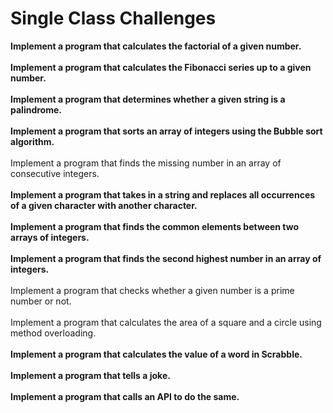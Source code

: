 <h1>Single Class Challenges</h1>

**Implement a program that calculates the factorial of a given number.**<br>
<br>**Implement a program that calculates the Fibonacci series up to a given number.**<br>
<br>**Implement a program that determines whether a given string is a palindrome.**<br>
<br>**Implement a program that sorts an array of integers using the Bubble sort algorithm.**<br>
<br>Implement a program that finds the missing number in an array of consecutive integers.<br>
<br>**Implement a program that takes in a string and replaces all occurrences of a given character with another character.**<br>
<br>**Implement a program that finds the common elements between two arrays of integers.**<br>
<br>**Implement a program that finds the second highest number in an array of integers.**<br>
<br>Implement a program that checks whether a given number is a prime number or not.<br>
<br>Implement a program that calculates the area of a square and a circle using method overloading.<br>
<br>**Implement a program that calculates the value of a word in Scrabble.**<br>
<br>**Implement a program that tells a joke.**<br>
<br>**Implement a program that calls an API to do the same.**<br>